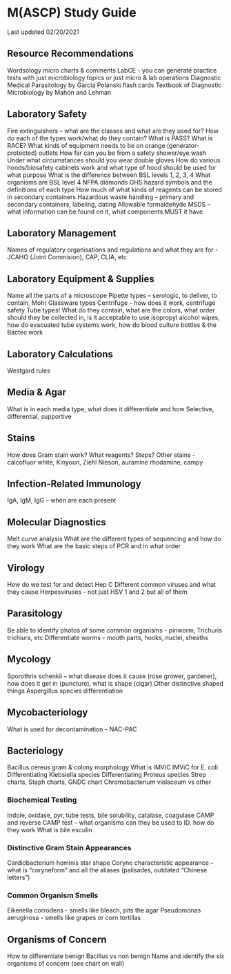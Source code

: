 # M(ASCP) Study Guide  
Last updated 02/20/2021

## Resource Recommendations  
Wordsology micro charts & comments 
LabCE - you can generate practice tests with just microbiology topics or just micro & lab operations
Diagnostic Medical Parasitology by Garcia
Polanski flash cards
Textbook of Diagnostic Microbiology by Mahon and Lehman

## Laboratory Safety 
Fire extinguishers – what are the classes and what are they used for? How do each of the types work/what do they contain? What is PASS? What is RACE?
What kinds of equipment needs to be on orange (generator-protected) outlets
How far can you be from a safety shower/eye wash
Under what circumstances should you wear double gloves
How do various hoods/biosafety cabinets work and what type of hood should be used for what purpose
What is the difference between BSL levels 1, 2, 3, 4
What organisms are BSL level 4
NFPA diamonds
GHS hazard symbols and the definitions of each type
How much of what kinds of reagents can be stored in secondary containers
Hazardous waste handling – primary and secondary containers, labeling, dating
Allowable formaldehyde
MSDS – what information can be found on it, what components MUST it have

## Laboratory Management
Names of regulatory organisations and regulations and what they are for - JCAHO (Joint Commision), CAP, CLIA, etc

## Laboratory Equipment & Supplies
Name all the parts of a microscope
Pipette types – serologic, to deliver, to contain, Mohr
Glassware types
Centrifuge – how does it work, centrifuge safety
Tube types! What do they contain, what are the colors, what order should they be collected in, is it acceptable to use isopropyl alcohol wipes, how do evacuated tube systems work, how do blood culture bottles & the Bactec work

## Laboratory Calculations
Westgard rules

## Media & Agar
What is in each media type, what does it differentiate and how
Selective, differential, supportive 

## Stains
How does Gram stain work? What reagents? Steps?
Other stains - calcofluor white, Kinyoun, Ziehl Nieson, auramine rhodamine, campy

## Infection-Related Immunology
IgA, IgM, IgG – when are each present

## Molecular Diagnostics
Melt curve analysis
What are the different types of sequencing and how do they work
What are the basic steps of PCR and in what order

## Virology
How do we test for and detect Hep C
Different common viruses and what they cause
Herpesviruses - not just HSV 1 and 2 but all of them

## Parasitology
Be able to identify photos of some common organisms - pinworm, Trichuris trichiura, etc
Differentiate worms - mouth parts, hooks, nuclei, sheaths

## Mycology
Sporothrix schenkii – what disease does it cause (rose grower, gardener), how does it get in (puncture), what is shape (cigar)
Other distinctive shaped things
Aspergillus species differentiation

## Mycobacteriology
What is used for decontamination – NAC-PAC

## Bacteriology
Bacillus cereus gram & colony morphology
What is IMViC
IMViC for E. coli
Differentiating Klebsiella species 
Differentiating Proteus species
Strep charts, Staph charts, GNDC chart
Chromobacterium violaceum vs other
### Biochemical Testing
Indole, oxidase, pyr, tube tests, bile solubility, catalase, coagulase
CAMP and reverse CAMP test – what organisms can they be used to ID, how do they work
What is bile esculin
### Distinctive Gram Stain Appearances
Cardiobacterium hominis star shape
Coryne characteristic appearance – what is “coryneform” and all the aliases (palisades, outdated “Chinese letters”)
### Common Organism Smells
Eikenella corrodens - smells like bleach, pits the agar
Pseudomonas aeruginosa - smells like grapes or corn tortillas

## Organisms of Concern
How to differentiate benign Bacillus vs non benign
Name and identify the six organisms of concern (see chart on wall)

